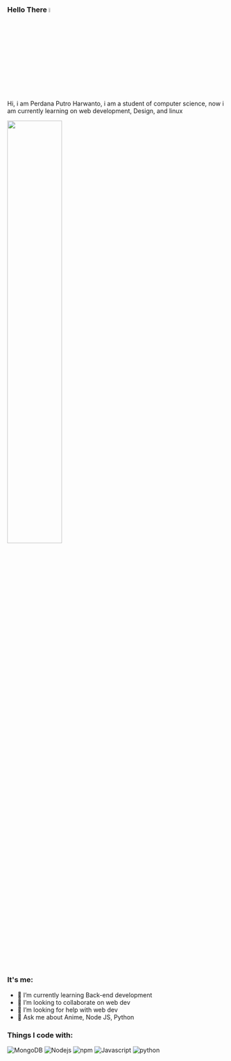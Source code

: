 ### Hello There <a href="https://perdanaph.github.io/mybio/index.html"><img src="https://media.giphy.com/media/hvRJCLFzcasrR4ia7z/giphy.gif" width="5%"></a>

<p>
Hi, i am Perdana Putro Harwanto, i am a student of computer science, now i am currently learning on web development, Design, and linux
</p>

<img src="https://media4.giphy.com/media/3o7qE1YN7aBOFPRw8E/giphy.gif?cid=ecf05e4787z7qnzhrv4tbjb4093ev9hvlcc022u38r9tgq91&rid=giphy.gif&ct=g" width="50%">

### It's me: 

- 🌱 I’m currently learning Back-end development
- 👯 I’m looking to collaborate on web dev
- 🤔 I’m looking for help with web dev
- 💬 Ask me about Anime, Node JS, Python


### Things I code with:
<p>
  <img alt="MongoDB" src="https://img.shields.io/badge/-MongoDB-13aa52?style=flat-square&logo=mongodb&logoColor=white" />
  <img alt="Nodejs" src="https://img.shields.io/badge/-Nodejs-43853d?style=flat-square&logo=Node.js&logoColor=white" />
  <img alt="npm" src="https://img.shields.io/badge/-NPM-CB3837?style=flat-square&logo=npm&logoColor=white" />
  <img alt="Javascript" src="https://img.shields.io/badge/-Javascript-FFEA33?logo=javascript&logoColor=black&style=flat-square" />
  <img alt="python" src="https://img.shields.io/static/v1?label=&message=Python&color=3776AB&logo=Python&logoColor=FFFFFF)](https://www.python.org/" />
</p>

